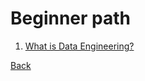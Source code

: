 # Beginner path

1. [What is Data Engineering?](./1.1-what-is-data-engineering.md)

[Back](/README.md)
